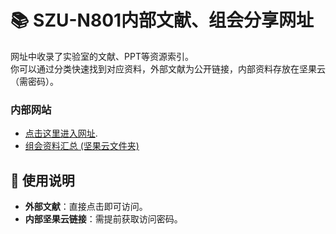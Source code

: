 # 📚 SZU-N801内部文献、组会分享网址
网址中收录了实验室的文献、PPT等资源索引。  
你可以通过分类快速找到对应资料，外部文献为公开链接，内部资料存放在坚果云（需密码）。
### 内部网站
- [点击这里进入网址](https://szu-clq.vercel.app/).
- [组会资料汇总 (坚果云文件夹)](https://www.jianguoyun.com/p/DUeNUAgQxsWTDBii-qgFIAA)

## 📝 使用说明
- **外部文献**：直接点击即可访问。  
- **内部坚果云链接**：需提前获取访问密码。  

